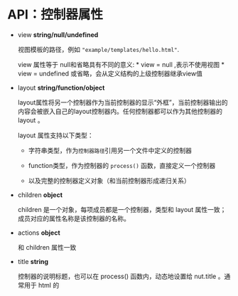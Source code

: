 
# API：控制器属性

* view __string/null/undefined__

    视图模板的路径，例如 `"example/templates/hello.html"`.

    view 属性等于 null和省略具有不同的意义:
        * view = null ,表示不使用视图
        * view = undefined 或省略，会从定义结构的上级控制器继承view值

* layout __string/function/object__

    layout属性将另一个控制器作为当前控制器的显示“外框”，当前控制器输出的内容会被嵌入自己的layout控制器内。任何控制器都可以作为其他控制器的 layout 。

    layout 属性支持以下类型：

    * 字符串类型，作为`控制器路径`引用另一个文件中定义的控制器

    * function类型，作为控制器的 `process()` 函数，直接定义一个控制器

    * 以及完整的控制器定义对象（和当前控制器形成递归关系）

* children __object__

    children 是一个对象，每项成员都是一个控制器，类型和 layout 属性一致；成员对应的属性名称是该控制器的名称。

* actions __object__

    和 children 属性一致

* title __string__

    控制器的说明标题，也可以在 process() 函数内，动态地设置给 nut.title 。通常用于 html 的<title>标签

* titleTemplate __string__

    标题的模板，只有作为其他控制器的 layout 时用到

* keywords __array__

    控制器的关键词，通常用于 html 的 <meta name="keywords"> 标签

* description __string__

    控制器的描述，通常用于 html 的 <meta name="description"> 标签


